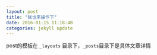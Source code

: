 ```yaml
---
layout: post
title: "我也来操作下"
date: 2016-01-15 11:18:48 
categories: jekyll update
---
```

post的模板在 `_layouts` 目录下，`_posts`目录下是具体文章详情